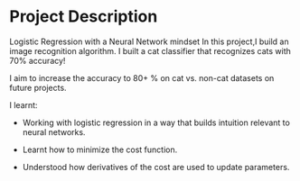 # Project Description

Logistic Regression with a Neural Network mindset
 In this project,I build an image recognition algorithm. I built a cat classifier that recognizes cats with 70% accuracy!


I aim to increase the accuracy to 80+ %  on cat vs. non-cat datasets on future projects.

I learnt:

- Working with logistic regression in a way that builds intuition relevant to neural networks.

- Learnt how to minimize the cost function.

- Understood how derivatives of the cost are used to update parameters.

